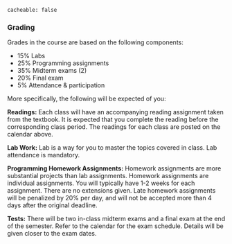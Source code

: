 ```
cacheable: false
```

### Grading

Grades in the course are based on the following components:

* 15% Labs
* 25% Programming assignments
* 35% Midterm exams  (2)
* 20% Final exam
* 5% Attendance & participation

More specifically, the following will be expected of you:

**Readings:** Each class will have an accompanying reading assignment taken from the textbook. It is expected that you complete the reading before the corresponding class period. The readings for each class are posted on the calendar above.

**Lab Work:** Lab is a way for you to master the topics covered in class. Lab attendance is mandatory.

**Programming Homework Assignments:** Homework assignments are more substantial projects than lab assignments. Homework assignments are individual assignments. You will typically have 1-2 weeks for each assignment. There are no extensions given. Late homework assignments will be penalized by 20% per day, and will not be accepted more than 4 days after the original deadline.

**Tests:** There will be two in-class midterm exams and a final exam at the end of the semester. Refer to the calendar for the exam schedule. Details will be given closer to the exam dates.
